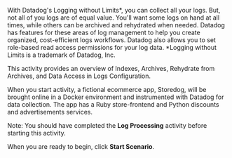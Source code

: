 With Datadog's Logging without Limits\*, you can collect all your logs. But, not all of you logs are of equal value. You'll want some logs on hand at all times, while others can be archived and rehydrated when needed. Datadog has features for these areas of log management to help you create organized, cost-efficient logs workflows. Datadog also allows you to set role-based read access permissions for your log data.
\*Logging without Limits is a trademark of Datadog, Inc.

This activity provides an overview of Indexes, Archives, Rehydrate from Archives, and Data Access in Logs Configuration.

When you start activity, a fictional ecommerce app, Storedog, will be brought online in a Docker environment and instrumented with Datadog for data collection. The app has a Ruby store-frontend and Python discounts and advertisements services.

Note: You should have completed the **Log Processing** activity before starting this activity.

When you are ready to begin, click **Start Scenario**.